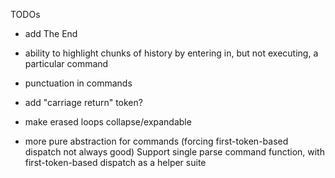 TODOs

- add The End

- ability to highlight chunks of history by entering in, but not executing, a particular command

- punctuation in commands

- add "carriage return" token?

- make erased loops collapse/expandable

- more pure abstraction for commands
    (forcing first-token-based dispatch not always good)
    Support single parse command function, with first-token-based dispatch as a helper suite